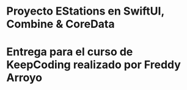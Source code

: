 # Proyecto EStations en SwiftUI, Combine & CoreData

# Entrega para el curso de KeepCoding realizado por Freddy Arroyo
